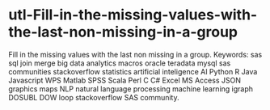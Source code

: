# utl-Fill-in-the-missing-values-with-the-last-non-missing-in-a-group
Fill in the missing values with the last non missing in a group. Keywords: sas sql join merge big data analytics macros oracle teradata mysql sas communities stackoverflow statistics artificial inteligence AI Python R Java Javascript WPS Matlab SPSS Scala Perl C C# Excel MS Access JSON graphics maps NLP natural language processing machine learning igraph DOSUBL DOW loop stackoverflow SAS community.
